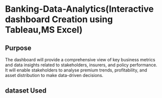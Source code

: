 # Banking-Data-Analytics(Interactive dashboard Creation using Tableau,MS Excel)
## Purpose
The dashboard will provide a comprehensive view of key business metrics and data insights related to stakeholders, insurers, and policy performance. It will enable stakeholders to analyse premium trends, profitability, and asset distribution to make data-driven decisions.
## dataset Used
